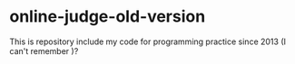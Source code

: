 # online-judge-old-version
This is repository include my code for programming practice since 2013 (I can't remember )? 
